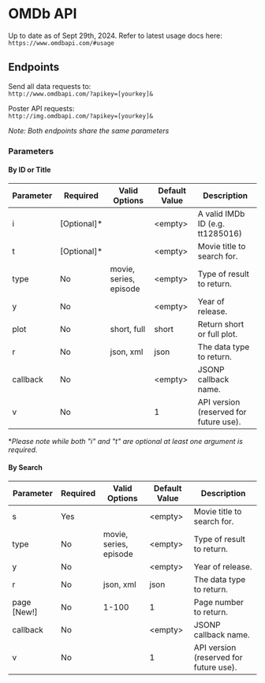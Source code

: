 # OMDb API

Up to date as of Sept 29th, 2024. Refer to latest usage docs here: `https://www.omdbapi.com/#usage`

## Endpoints

Send all data requests to:  
`http://www.omdbapi.com/?apikey=[yourkey]&`

Poster API requests:  
`http://img.omdbapi.com/?apikey=[yourkey]&`

*Note: Both endpoints share the same parameters*

### Parameters

#### By ID or Title

Parameter | Required | Valid Options | Default Value | Description
| - | - | - | - | - |
i | [Optional]* | | \<empty> | A valid IMDb ID (e.g. tt1285016)
t | [Optional]* | | \<empty> | Movie title to search for.
type | No | movie, series, episode | \<empty> | Type of result to return.
y | No | | \<empty> | Year of release.
plot | No | short, full | short | Return short or full plot.
r | No | json, xml | json | The data type to return.
callback | No | | \<empty> | JSONP callback name.
v | No | | 1 | API version (reserved for future use).

\**Please note while both "i" and "t" are optional at least one argument is required.*

#### By Search

Parameter | Required | Valid Options | Default Value | Description
| - | - | - | - | - |
s | Yes | | \<empty> | Movie title to search for.
type | No | movie, series, episode | \<empty> |	Type of result to return.
y | No | | \<empty> | Year of release.
r | No | json, xml | json | The data type to return.
page [New!] | No | 1-100 | 1 | Page number to return.
callback | No | | \<empty> | JSONP callback name.
v | No | | 1 | API version (reserved for future use).
